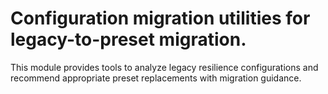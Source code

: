 # Configuration migration utilities for legacy-to-preset migration.

This module provides tools to analyze legacy resilience configurations
and recommend appropriate preset replacements with migration guidance.
